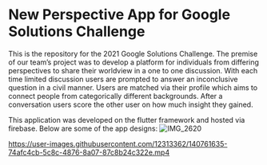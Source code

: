 # New Perspective App for Google Solutions Challenge
This is the repository for the 2021 Google Solutions Challenge. The premise of our team’s project was to develop a platform for individuals from differing perspectives to share their worldview in a one to one discussion. With each time limited discussion users are prompted to answer an inconclusive question in a civil manner. Users are matched via their profile which aims to connect people from categorically different backgrounds. After a conversation users score the other user on how much insight they gained. 

This application was developed on the flutter framework and hosted via firebase. Below are some of the app designs:
![IMG_2620](https://user-images.githubusercontent.com/12313362/140761861-9f8f314d-dc73-4586-a3ef-30c5063395ca.PNG)


https://user-images.githubusercontent.com/12313362/140761635-74afc4cb-5c8c-4876-8a07-87c8b24c322e.mp4

